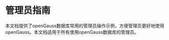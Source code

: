# 管理员指南<a name="ZH-CN_TOPIC_0242381303"></a>

本文档提供了openGauss数据库常用的管理员操作示例，方便管理员更好地使用openGauss。本文档适用于所有使用openGauss数据库的管理员。

